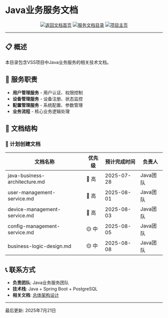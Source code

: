 # Java业务服务文档

<div align="center">

[![返回文档首页](https://img.shields.io/badge/📚_返回文档首页-blue?style=for-the-badge&logo=bookmark&logoColor=white)](../../README.md)
[![服务文档目录](https://img.shields.io/badge/📦_服务文档目录-green?style=for-the-badge&logo=cube&logoColor=white)](../README.md)
[![项目主页](https://img.shields.io/badge/🏠_项目主页-orange?style=for-the-badge&logo=home&logoColor=white)](../../../README.md)

</div>

---

## 📋 概述

本目录包含VSS项目中Java业务服务的相关技术文档。

## 🎯 服务职责

- **用户管理服务** - 用户认证、权限控制
- **设备管理服务** - 设备注册、状态监控
- **配置管理服务** - 系统配置、参数管理
- **业务流程** - 核心业务逻辑处理

## 📂 文档结构

### 🚧 计划创建文档

| 文档名称 | 优先级 | 预计完成时间 | 负责人 |
|----------|--------|--------------|--------|
| java-business-architecture.md | 🔴 高 | 2025-07-28 | Java团队 |
| user-management-service.md | 🔴 高 | 2025-08-01 | Java团队 |
| device-management-service.md | 🔴 高 | 2025-08-03 | Java团队 |
| config-management-service.md | 🟡 中 | 2025-08-05 | Java团队 |
| business-logic-design.md | 🟡 中 | 2025-08-08 | Java团队 |

## 📞 联系方式

- **负责团队**: Java业务服务团队
- **技术栈**: Java + Spring Boot + PostgreSQL
- **相关文档**: [总体架构设计](../01-architecture/architecture-overview.md)

---

最后更新: 2025年7月21日
